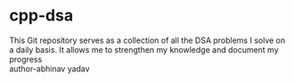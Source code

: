 # cpp-dsa
This Git repository serves as a collection of all the DSA problems I solve on a daily basis. It allows me to strengthen my knowledge and document my progress
<br>
author-abhinav yadav
